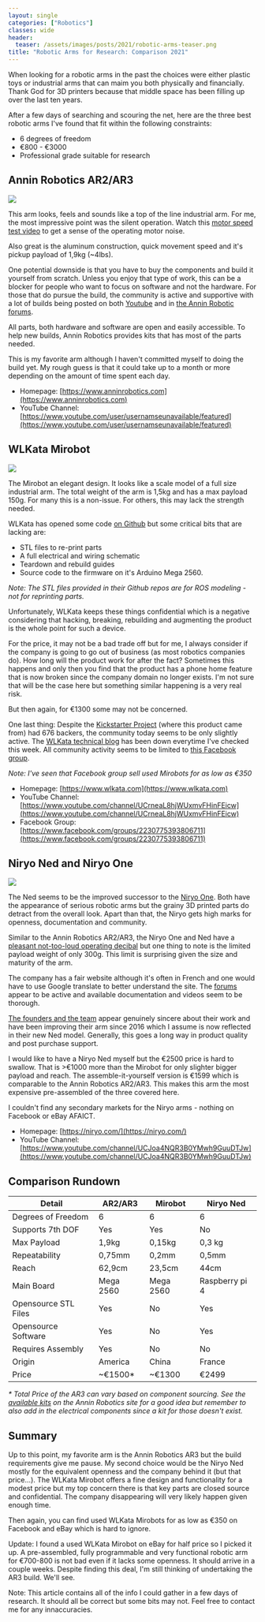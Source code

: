 ```yaml
---
layout: single
categories: ["Robotics"]
classes: wide
header:
  teaser: /assets/images/posts/2021/robotic-arms-teaser.png
title: "Robotic Arms for Research: Comparison 2021"
---
```


When looking for a robotic arms in the past the choices were either plastic toys or industrial arms that can maim you both physically and financially.  Thank God for 3D printers because that middle space has been filling up over the last ten years.

After a few days of searching and scouring the net, here are the three best robotic arms I've found that fit within the following constraints:

* 6 degrees of freedom
* €800 - €3000
* Professional grade suitable for research

## Annin Robotics AR2/AR3

![](/assets/images/posts/2021/ar3.png)

This arm looks, feels and sounds like a top of the line industrial arm.  For me, the most impressive point was the silent operation.  Watch this [motor speed test video](https://youtu.be/qjtNjkFL3us?t=22) to get a sense of the operating motor noise.

Also great is the aluminum construction, quick movement speed and it's pickup payload of 1,9kg (~4lbs).

One potential downside is that you have to buy the components and build it yourself from scratch.  Unless you enjoy that type of work, this can be a blocker for people who want to focus on software and not the hardware.  For those that do pursue the build, the community is active and supportive with a lot of builds being posted on both [Youtube](https://www.youtube.com/watch?v=GFyARrTgjAI&list=PLqND52C3ndZTxpf6-XI0Zj6aettHOLKND) and in [the Annin Robotic forums](https://www.anninrobotics.com/forum).  

All parts, both hardware and software are open and easily accessible.  To help new builds, Annin Robotics provides kits that has most of the parts needed.

This is my favorite arm although I haven't committed myself to doing the build yet.  My rough guess is that it could take up to a month or more depending on the amount of time spent each day.

* Homepage: [https://www.anninrobotics.com](https://www.anninrobotics.com)
* YouTube Channel: [https://www.youtube.com/user/usernamseunavailable/featured](https://www.youtube.com/user/usernamseunavailable/featured)

## WLKata Mirobot

![](/assets/images/posts/2021/wlkata-mirobot.jpeg)

The Mirobot an elegant design.  It looks like a scale model of a full size industrial arm.  The total weight of the arm is 1,5kg and has a max payload 150g.  For many this is a non-issue.  For others, this may lack the strength needed.

WLKata has opened some code [on Github](https://github.com/wlkata) but some critical bits that are lacking are:

* STL files to re-print parts
* A full electrical and wiring schematic
* Teardown and rebuild guides
* Source code to the firmware on it's Arduino Mega 2560.

_Note: The STL files provided in their Github repos are for ROS modeling - not for reprinting parts._

Unfortunately, WLKata keeps these things confidential which is a negative considering that hacking, breaking, rebuilding and augmenting the product is the whole point for such a device.

For the price, it may not be a bad trade off but for me, I always consider if the company is going to go out of business (as most robotics companies do).  How long will the product work for after the fact?  Sometimes this happens and only then you find that the product has a phone home feature that is now broken since the company domain no longer exists.  I'm not sure that will be the case here but something similar happening is a very real risk.

But then again, for €1300 some may not be concerned.

One last thing: Despite the [Kickstarter Project](https://www.kickstarter.com/projects/mirobot/mirobot-6-axis-mini-industrial-robot-arm/description) (where this product came from) had 676 backers, the community today seems to be only slightly active.  The [WLKata technical blog](http://discuz.wlkata.com/) has been down everytime I've checked this week.  All community activity seems to be limited to [this Facebook group](https://www.facebook.com/groups/2230775393806711).

_Note: I've seen that Facebook group sell used Mirobots for as low as €350_

* Homepage: [https://www.wlkata.com](https://www.wlkata.com)
* YouTube Channel: [https://www.youtube.com/channel/UCrneaL8hjWUxmvFHinFEicw](https://www.youtube.com/channel/UCrneaL8hjWUxmvFHinFEicw)
* Facebook Group: [https://www.facebook.com/groups/2230775393806711](https://www.facebook.com/groups/2230775393806711)

## Niryo Ned and Niryo One

![](/assets/images/posts/2021/niryo-ned.png)

The Ned seems to be the improved successor to the [Niryo One](https://niryo.com/product/niryo-one/).  Both have the appearance of serious robotic arms but the grainy 3D printed parts do detract from the overall look.  Apart than that, the Niryo gets high marks for openness, documentation and community.

Similar to the Annin Robotics AR2/AR3, the Niryo One and Ned have a [pleasant not-too-loud operating decibal](https://www.youtube.com/watch?v=ApUPwGgPTrc) but one thing to note is the limited payload weight of only 300g.  This limit is surprising given the size and maturity of the arm.

The company has a fair website although it's often in French and one would have to use Google translate to better understand the site.  The [forums](https://niryo.com/forum/) appear to be active and available documentation and videos seem to be thorough.

[The founders and the team](https://www.youtube.com/watch?v=gCnSqbWwHbQ) appear genuinely sincere about their work and have been improving their arm since 2016 which I assume is now reflected in their new Ned model.  Generally, this goes a long way in product quality and post purchase support.

I would like to have a Niryo Ned myself but the €2500 price is hard to swallow.  That is >€1000 more than the Mirobot for only slighter bigger payload and reach.  The assemble-it-yourself version is €1599 which is comparable to the Annin Robotics AR2/AR3.  This makes this arm the most expensive pre-assembled of the three covered here.

I couldn't find any secondary markets for the Niryo arms - nothing on Facebook or eBay AFAICT.

* Homepage: [https://niryo.com/](https://niryo.com/)
* YouTube Channel: [https://www.youtube.com/channel/UCJoa4NQR3B0YMwh9GuuDTJw](https://www.youtube.com/channel/UCJoa4NQR3B0YMwh9GuuDTJw)

## Comparison Rundown 

| Detail                 | AR2/AR3 | Mirobot | Niryo Ned |
| ---------------------- | --- | ------- | --------- |
| Degrees of Freedom     | 6 | 6 | 6 |
| Supports 7th DOF       | Yes | Yes | No|
| Max Payload            | 1,9kg | 0,15kg | 0,3 kg |
| Repeatability          | 0,75mm | 0,2mm | 0,5mm |
| Reach                  | 62,9cm | 23,5cm | 44cm |
| Main Board             | Mega 2560 | Mega 2560 | Raspberry pi 4 |
| Opensource STL Files   | Yes | No | Yes |
| Opensource Software    | Yes | No | Yes |
| Requires Assembly      | Yes | No | No |
| Origin                 | America | China | France |
| Price                  | ~€1500* | ~€1300 | €2499 |

_* Total Price of the AR3 can vary based on component sourcing.  See the [available kits](https://www.anninrobotics.com/robot-kits) on the Annin Robotics site for a good idea but remember to also add in the electrical components since a kit for those doesn't exist._

## Summary

Up to this point, my favorite arm is the Annin Robotics AR3 but the build requirements give me pause.  My second choice would be the Niryo Ned mostly for the equivalent openness and the company behind it (but that price...).  The WLKata Mirobot offers a fine design and functionality for a modest price but my top concern there is that key parts are closed source and confidential.  The company disappearing will very likely happen given enough time.

Then again, you can find used WLKata Mirobots for as low as €350 on Facebook and eBay which is hard to ignore.

Update: I found a used WLKata Mirobot on eBay for half price so I picked it up.  A pre-assembled, fully programmable and very functional robotic arm for €700-800 is not bad even if it lacks some openness.   It should arrive in a couple weeks.  Despite finding this deal, I'm still thinking of undertaking the AR3 build.  We'll see.

Note: This article contains all of the info I could gather in a few days of research.  It should all be correct but some bits may not.  Feel free to contact me for any innaccuracies.
